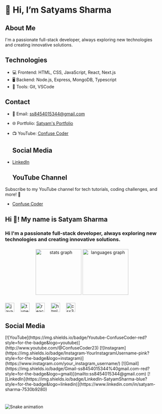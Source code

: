 # 👋 Hi, I’m Satyams Sharma

## About Me
I'm a passionate full-stack developer, always exploring new technologies and creating innovative solutions.

## Technologies
- 💻 Frontend: HTML, CSS, JavaScript, React, Next.js
- 🖥️ Backend: Node.js, Express, MongoDB, Typescript
- 🚀 Tools: Git, VSCode
  
## Contact
- 📧 Email: ss8454015344@gmail.com
- 🌐 Portfolio: [Satyam's Portfolio](https://satyamportfolio.vercel.app/)
- 📺 YouTube: [Confuse Coder](http://www.youtube.com/@ConfuseCoder23)

  ## Social Media
- [LinkedIn](https://www.linkedin.com/in/satyam-sharma-7530b9280)

  ## YouTube Channel
Subscribe to my YouTube channel for tech tutorials, coding challenges, and more! 🚀
- [Confuse Coder](http://www.youtube.com/@ConfuseCoder23)


<!---
Satyams-23/Satyams-23 is a ✨ special ✨ repository because its appears on your GitHub profile.
You can click the Preview link to take a look at your changes.
--->

<h2 align="left">Hi 👋! My name is Satyam Sharma </h2>
<h3 align="left">Hi I'm a passionate full-stack developer, always exploring new technologies and creating innovative solutions. </h3>

###

<div align="center">
  <img src="https://github-readme-stats.vercel.app/api?username=Satyams-23&hide_title=false&hide_rank=false&show_icons=true&include_all_commits=true&count_private=true&disable_animations=false&theme=dracula&locale=en&hide_border=false" height="150" alt="stats graph"  />
  <img src="https://github-readme-stats.vercel.app/api/top-langs?username=Satyams-23&locale=en&hide_title=false&layout=compact&card_width=320&langs_count=5&theme=dracula&hide_border=false" height="150" alt="languages graph"  />
</div>

###

<div align="left">
  <img src="https://cdn.jsdelivr.net/gh/devicons/devicon/icons/javascript/javascript-original.svg" height="30" alt="javascript logo"  />
  <img width="12" />
  <img src="https://cdn.jsdelivr.net/gh/devicons/devicon/icons/typescript/typescript-original.svg" height="30" alt="typescript logo"  />
  <img width="12" />
  <img src="https://cdn.jsdelivr.net/gh/devicons/devicon/icons/react/react-original.svg" height="30" alt="react logo"  />
  <img width="12" />
  <img src="https://cdn.jsdelivr.net/gh/devicons/devicon/icons/html5/html5-original.svg" height="30" alt="html5 logo"  />
  <img width="12" />
  <img src="https://cdn.jsdelivr.net/gh/devicons/devicon/icons/css3/css3-original.svg" height="30" alt="css3 logo"  />
  <img width="12" />
</div>

###

## Social Media
<div align="left">
  [![YouTube](https://img.shields.io/badge/Youtube-ConfuseCoder-red?style=for-the-badge&logo=youtube)](http://www.youtube.com/@ConfuseCoder23)
  [![Instagram](https://img.shields.io/badge/Instagram-YourInstagramUsername-pink?style=for-the-badge&logo=instagram)](https://www.instagram.com/your_instagram_username/)
  [![Gmail](https://img.shields.io/badge/Gmail-ss8454015344%40gmail.com-red?style=for-the-badge&logo=gmail)](mailto:ss8454015344@gmail.com)
  [![LinkedIn](https://img.shields.io/badge/LinkedIn-SatyamSharma-blue?style=for-the-badge&logo=linkedin)](https://www.linkedin.com/in/satyam-sharma-7530b9280)
</div>


###

<br clear="both">

<img src="https://raw.githubusercontent.com/Satyams-23/Satyams-23/output/snake.svg" alt="Snake animation" />

###
